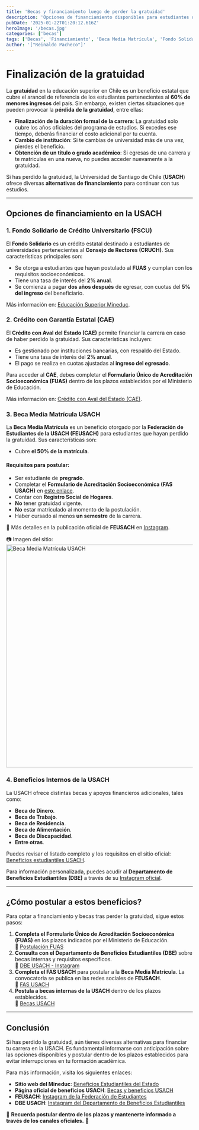 ```yaml
---
title: 'Becas y financiamiento luego de perder la gratuidad'
description: 'Opciones de financiamiento disponibles para estudiantes que han perdido la gratuidad en la USACH, incluyendo becas y créditos estatales.'
pubDate: '2025-01-22T01:20:12.616Z'
heroImage: '/becas.jpg'
categories: ['becas']
tags: ['Becas', 'Financiamiento', 'Beca Media Matrícula', 'Fondo Solidario']
author: '["Reinaldo Pacheco"]'
---
```


# Finalización de la gratuidad

La **gratuidad** en la educación superior en Chile es un beneficio estatal que cubre el arancel de referencia de los estudiantes pertenecientes al **60% de menores ingresos** del país. Sin embargo, existen ciertas situaciones que pueden provocar la **pérdida de la gratuidad**, entre ellas:

- **Finalización de la duración formal de la carrera**: La gratuidad solo cubre los años oficiales del programa de estudios. Si excedes ese tiempo, deberás financiar el costo adicional por tu cuenta.
- **Cambio de institución**: Si te cambias de universidad más de una vez, pierdes el beneficio.
- **Obtención de un título o grado académico**: Si egresas de una carrera y te matriculas en una nueva, no puedes acceder nuevamente a la gratuidad.

Si has perdido la gratuidad, la Universidad de Santiago de Chile (**USACH**) ofrece diversas **alternativas de financiamiento** para continuar con tus estudios.

---

## Opciones de financiamiento en la USACH

### 1. **Fondo Solidario de Crédito Universitario (FSCU)**
El **Fondo Solidario** es un crédito estatal destinado a estudiantes de universidades pertenecientes al **Consejo de Rectores (CRUCH)**. Sus características principales son:

- Se otorga a estudiantes que hayan postulado al **FUAS** y cumplan con los requisitos socioeconómicos.
- Tiene una tasa de interés del **2% anual**.
- Se comienza a pagar **dos años después** de egresar, con cuotas del **5% del ingreso** del beneficiario.

Más información en: [Educación Superior Mineduc](https://educacionsuperior.mineduc.cl/).

### 2. **Crédito con Garantía Estatal (CAE)**
El **Crédito con Aval del Estado (CAE)** permite financiar la carrera en caso de haber perdido la gratuidad. Sus características incluyen:

- Es gestionado por instituciones bancarias, con respaldo del Estado.
- Tiene una tasa de interés del **2% anual**.
- El pago se realiza en cuotas ajustadas al **ingreso del egresado**.

Para acceder al **CAE**, debes completar el **Formulario Único de Acreditación Socioeconómica (FUAS)** dentro de los plazos establecidos por el Ministerio de Educación.

Más información en: [Crédito con Aval del Estado (CAE)](https://www.ingresa.cl/).

### 3. **Beca Media Matrícula USACH**
La **Beca Media Matrícula** es un beneficio otorgado por la **Federación de Estudiantes de la USACH (FEUSACH)** para estudiantes que hayan perdido la gratuidad. Sus características son:

- Cubre **el 50% de la matrícula**.

#### **Requisitos para postular:**
- Ser estudiante de **pregrado**.
- Completar el **Formulario de Acreditación Socioeconómica (FAS USACH)** en [este enlace](https://serviciosweb.usach.cl/login).
- Contar con **Registro Social de Hogares**.
- **No** tener gratuidad vigente.
- **No** estar matriculado al momento de la postulación.
- Haber cursado al menos **un semestre** de la carrera.

📌 Más detalles en la publicación oficial de **FEUSACH** en [Instagram](https://www.instagram.com/p/DFFtZRXO-Zi/?img_index=1).

📷 Imagen del sitio:  
<img src="/images/becas/beca-media-matricula.jpg" alt="Beca Media Matrícula USACH" width="600" height="auto" class="mx-auto rounded-lg shadow-lg" />

### 4. **Beneficios Internos de la USACH**
La USACH ofrece distintas becas y apoyos financieros adicionales, tales como:

- **Beca de Dinero**.
- **Beca de Trabajo**.
- **Beca de Residencia**.
- **Beca de Alimentación**.
- **Beca de Discapacidad**.
- **Entre otras**.

Puedes revisar el listado completo y los requisitos en el sitio oficial:  
[Beneficios estudiantiles USACH](https://usachatiende.cl/vrae/becas).

Para información personalizada, puedes acudir al **Departamento de Beneficios Estudiantiles (DBE)** a través de su [Instagram oficial](https://www.instagram.com/dbeusach/).

---

## ¿Cómo postular a estos beneficios?

Para optar a financiamiento y becas tras perder la gratuidad, sigue estos pasos:

1. **Completa el Formulario Único de Acreditación Socioeconómica (FUAS)** en los plazos indicados por el Ministerio de Educación.  
   🔗 [Postulación FUAS](https://portal.beneficiosestudiantiles.cl/fuas)
2. **Consulta con el Departamento de Beneficios Estudiantiles (DBE)** sobre becas internas y requisitos específicos.  
   🔗 [DBE USACH - Instagram](https://www.instagram.com/dbeusach/)
3. **Completa el FAS USACH** para postular a la **Beca Media Matrícula**. La convocatoria se publica en las redes sociales de **FEUSACH**.  
   🔗 [FAS USACH](https://serviciosweb.usach.cl/login)
4. **Postula a becas internas de la USACH** dentro de los plazos establecidos.  
   🔗 [Becas USACH](https://usachatiende.cl/vrae/becas)

---

## Conclusión

Si has perdido la gratuidad, aún tienes diversas alternativas para financiar tu carrera en la USACH. Es fundamental informarse con anticipación sobre las opciones disponibles y postular dentro de los plazos establecidos para evitar interrupciones en tu formación académica.

Para más información, visita los siguientes enlaces:

- **Sitio web del Mineduc**: [Beneficios Estudiantiles del Estado](https://portal.beneficiosestudiantiles.cl/)  
- **Página oficial de beneficios USACH**: [Becas y beneficios USACH](https://usachatiende.cl/vrae/becas)  
- **FEUSACH**: [Instagram de la Federación de Estudiantes](https://www.instagram.com/feusach/)  
- **DBE USACH**: [Instagram del Departamento de Beneficios Estudiantiles](https://www.instagram.com/dbeusach/)  

🔹 **Recuerda postular dentro de los plazos y mantenerte informado a través de los canales oficiales.** 🚀
